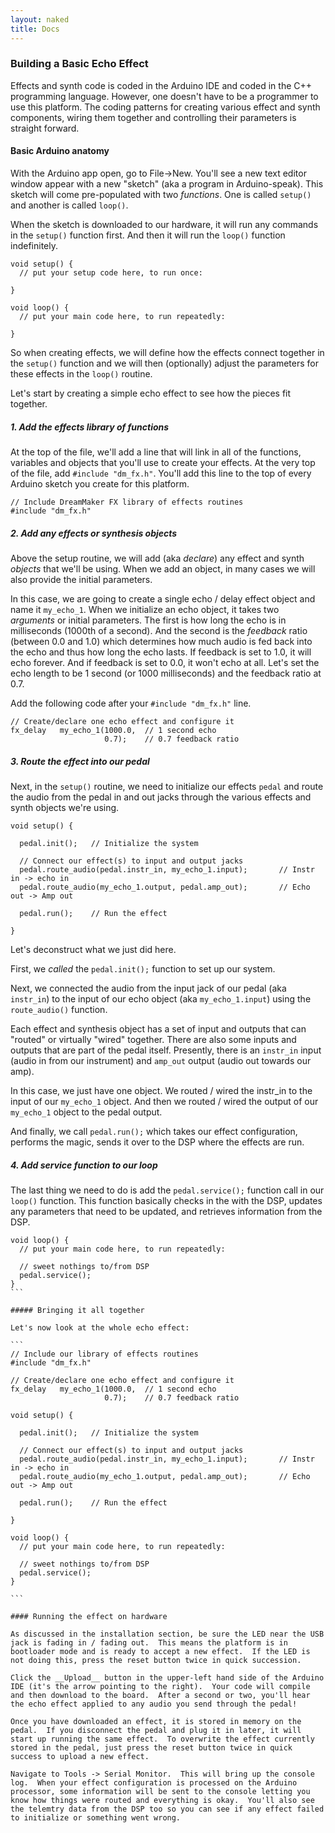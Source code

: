 ```yaml
---
layout: naked
title: Docs
---
```


### Building a Basic Echo Effect

Effects and synth code is coded in the Arduino IDE and coded in the C++ programming language.  However, one doesn't have to be a programmer to use this platform.  The coding patterns for creating various effect and synth components, wiring them together and controlling their parameters is straight forward.


#### Basic Arduino anatomy

With the Arduino app open, go to File->New.  You'll see a new text editor window appear with a new "sketch" (aka a program in Arduino-speak).  This sketch will come pre-populated with two *functions*. One is called `setup()` and another is called `loop()`.  

When the sketch is downloaded to our hardware, it will run any commands in the `setup()` function first.  And then it will run the `loop()` function indefinitely. 

```
void setup() {
  // put your setup code here, to run once:

}

void loop() {
  // put your main code here, to run repeatedly:

}
```

So when creating effects, we will define how the effects connect together in the `setup()` function and we will then (optionally) adjust the parameters for these effects in the `loop()` routine.

Let's start by creating a simple echo effect to see how the pieces fit together.

##### 1. Add the effects library of functions

At the top of the file, we'll add a line that will link in all of the functions, variables and objects that you'll use to create your effects.  At the very top of the file, add `#include "dm_fx.h"`.  You'll add this line to the top of every Arduino sketch you create for this platform.

```
// Include DreamMaker FX library of effects routines
#include "dm_fx.h"
```


##### 2. Add any effects or synthesis *objects*

Above the setup routine, we will add (aka *declare*) any effect and synth *objects* that we'll be using.  When we add an object, in many cases we will also provide the initial parameters.  

In this case, we are going to create a single echo / delay effect object and name it `my_echo_1`.  When we initialize an echo object, it takes two *arguments* or initial parameters.  The first is how long the echo is in milliseconds (1000th of a second).  And the second is the *feedback* ratio (between 0.0 and 1.0) which determines how much audio is fed back into the echo and thus how long the echo lasts.  If feedback is set to 1.0, it will echo forever.  And if feedback is set to 0.0, it won't echo at all.  Let's set the echo length to be 1 second (or 1000 milliseconds) and the feedback ratio at 0.7.

Add the following code after your `#include "dm_fx.h"` line.  


```
// Create/declare one echo effect and configure it
fx_delay   my_echo_1(1000.0,  // 1 second echo
                     0.7);    // 0.7 feedback ratio
```

##### 3. Route the effect into our pedal

Next, in the `setup()` routine, we need to initialize our effects `pedal` and route the audio from the pedal in and out jacks through the various effects and synth objects we're using.  
```
void setup() {

  pedal.init();   // Initialize the system

  // Connect our effect(s) to input and output jacks
  pedal.route_audio(pedal.instr_in, my_echo_1.input);		// Instr in -> echo in
  pedal.route_audio(my_echo_1.output, pedal.amp_out);		// Echo out -> Amp out

  pedal.run();    // Run the effect

}
```

Let's deconstruct what we just did here.

First, we *called* the `pedal.init();` function to set up our system.

Next, we connected the audio from the input jack of our pedal (aka `instr_in`) to the input of our echo object (aka `my_echo_1.input`) using the `route_audio()` function.  

Each effect and synthesis object has a set of input and outputs that can "routed" or virtually "wired" together.  There are also some inputs and outputs that are part of the pedal itself.  Presently, there is an `instr_in` input (audio in from our instrument) and `amp_out` output (audio out towards our amp).

In this case, we just have one object.  We routed / wired the instr_in to the input of our `my_echo_1` object.  And then we routed / wired the output of our `my_echo_1` object to the pedal output.

And finally, we call `pedal.run();` which takes our effect configuration, performs the magic, sends it over to the DSP where the effects are run.

##### 4. Add service function to our loop

The last thing we need to do is add the `pedal.service();` function call in our `loop()` function.  This function basically checks in the with the DSP, updates any parameters that need to be updated, and retrieves information from the DSP.

````
void loop() {
  // put your main code here, to run repeatedly:

  // sweet nothings to/from DSP
  pedal.service();
}
```

##### Bringing it all together

Let's now look at the whole echo effect:

```
// Include our library of effects routines
#include "dm_fx.h"

// Create/declare one echo effect and configure it
fx_delay   my_echo_1(1000.0,  // 1 second echo
                     0.7);    // 0.7 feedback ratio

void setup() {

  pedal.init();   // Initialize the system

  // Connect our effect(s) to input and output jacks
  pedal.route_audio(pedal.instr_in, my_echo_1.input);		// Instr in -> echo in
  pedal.route_audio(my_echo_1.output, pedal.amp_out);		// Echo out -> Amp out

  pedal.run();    // Run the effect

}

void loop() {
  // put your main code here, to run repeatedly:

  // sweet nothings to/from DSP
  pedal.service();
}

```

#### Running the effect on hardware

As discussed in the installation section, be sure the LED near the USB jack is fading in / fading out.  This means the platform is in bootloader mode and is ready to accept a new effect.  If the LED is not doing this, press the reset button twice in quick succession.

Click the __Upload__ button in the upper-left hand side of the Arduino IDE (it's the arrow pointing to the right).  Your code will compile and then download to the board.  After a second or two, you'll hear the echo effect applied to any audio you send through the pedal!

Once you have downloaded an effect, it is stored in memory on the pedal.  If you disconnect the pedal and plug it in later, it will start up running the same effect.  To overwrite the effect currently stored in the pedal, just press the reset button twice in quick success to upload a new effect.

Navigate to Tools -> Serial Monitor.  This will bring up the console log.  When your effect configuration is processed on the Arduino processor, some information will be sent to the console letting you know how things were routed and everything is okay.  You'll also see the telemtry data from the DSP too so you can see if any effect failed to initialize or something went wrong.
